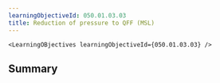 ```yaml
---
learningObjectiveId: 050.01.03.03
title: Reduction of pressure to QFF (MSL)
---
```


```tsx eval
<LearningOBjectives learningObjectiveId={050.01.03.03} />
```

## Summary
